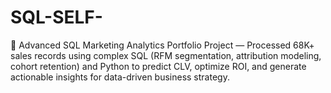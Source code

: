 # SQL-SELF-
🚀 Advanced SQL Marketing Analytics Portfolio Project — Processed 68K+ sales records using complex SQL (RFM segmentation, attribution modeling, cohort retention) and Python to predict CLV, optimize ROI, and generate actionable insights for data-driven business strategy.
